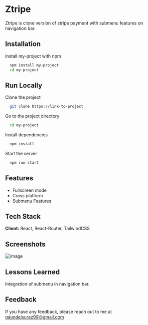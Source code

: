 

# Ztripe
Ztripe is clone version of stripe payment with submenu features on navigation bar.

## Installation

Install my-project with npm

```bash
  npm install my-project
  cd my-project
```
    
## Run Locally

Clone the project

```bash
  git clone https://link-to-project
```

Go to the project directory

```bash
  cd my-project
```

Install dependencies

```bash
  npm install
```

Start the server

```bash
  npm run start
```


## Features

- Fullscreen mode
- Cross platform
- Submenu Features


## Tech Stack

**Client:** React, React-Router, TailwindCSS


## Screenshots
![image](https://github.com/surazgaundel/Ztripe/assets/58950508/8624153d-cb9e-4729-b02a-615aa3138f24)




## Lessons Learned

Integration of submenu in navigation bar.


## Feedback

If you have any feedback, please reach out to me at gaundelsuraz99@gmail.com

